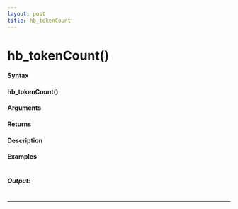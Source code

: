 ```yaml
---
layout: post
title: hb_tokenCount
---
```


# hb_tokenCount()


#### Syntax

#### hb_tokenCount()

#### Arguments

#### Returns

#### Description

#### Examples

```

```

##### Output:

```

```

---
